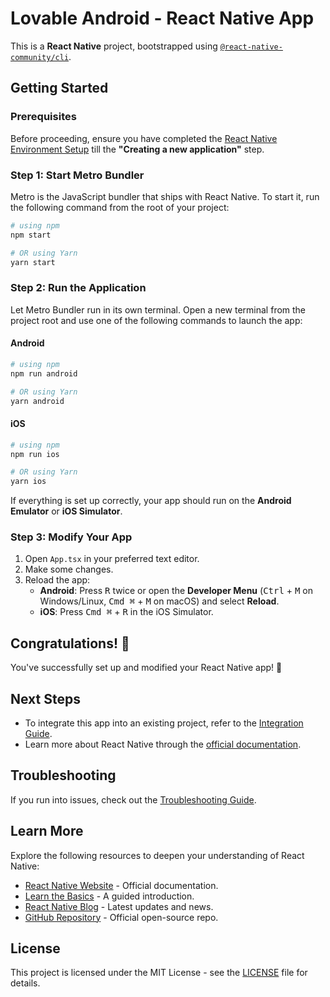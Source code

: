 # Lovable Android - React Native App

This is a **React Native** project, bootstrapped using [`@react-native-community/cli`](https://github.com/react-native-community/cli).

## Getting Started

### Prerequisites

Before proceeding, ensure you have completed the [React Native Environment Setup](https://reactnative.dev/docs/environment-setup) till the **"Creating a new application"** step.

### Step 1: Start Metro Bundler

Metro is the JavaScript bundler that ships with React Native. To start it, run the following command from the root of your project:

```bash
# using npm
npm start

# OR using Yarn
yarn start
```

### Step 2: Run the Application

Let Metro Bundler run in its own terminal. Open a new terminal from the project root and use one of the following commands to launch the app:

#### Android
```bash
# using npm
npm run android

# OR using Yarn
yarn android
```

#### iOS
```bash
# using npm
npm run ios

# OR using Yarn
yarn ios
```

If everything is set up correctly, your app should run on the **Android Emulator** or **iOS Simulator**.

### Step 3: Modify Your App

1. Open `App.tsx` in your preferred text editor.
2. Make some changes.
3. Reload the app:
   - **Android**: Press <kbd>R</kbd> twice or open the **Developer Menu** (<kbd>Ctrl</kbd> + <kbd>M</kbd> on Windows/Linux, <kbd>Cmd ⌘</kbd> + <kbd>M</kbd> on macOS) and select **Reload**.
   - **iOS**: Press <kbd>Cmd ⌘</kbd> + <kbd>R</kbd> in the iOS Simulator.

## Congratulations! 🎉

You've successfully set up and modified your React Native app! 🚀

## Next Steps

- To integrate this app into an existing project, refer to the [Integration Guide](https://reactnative.dev/docs/integration-with-existing-apps).
- Learn more about React Native through the [official documentation](https://reactnative.dev/docs/getting-started).

## Troubleshooting

If you run into issues, check out the [Troubleshooting Guide](https://reactnative.dev/docs/troubleshooting).

## Learn More

Explore the following resources to deepen your understanding of React Native:

- [React Native Website](https://reactnative.dev) - Official documentation.
- [Learn the Basics](https://reactnative.dev/docs/getting-started) - A guided introduction.
- [React Native Blog](https://reactnative.dev/blog) - Latest updates and news.
- [GitHub Repository](https://github.com/facebook/react-native) - Official open-source repo.

## License

This project is licensed under the MIT License - see the [LICENSE](LICENSE) file for details.
